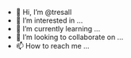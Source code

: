 - 👋 Hi, I’m @tresall
- 👀 I’m interested in ...
- 🌱 I’m currently learning ...
- 💞️ I’m looking to collaborate on ...
- 📫 How to reach me ...

<!---
tresall/tresall is a ✨ special ✨ repository because its `README.md` (this file) appears on your GitHub profile.
You can click the Preview link to take a look at your changes.
--->

